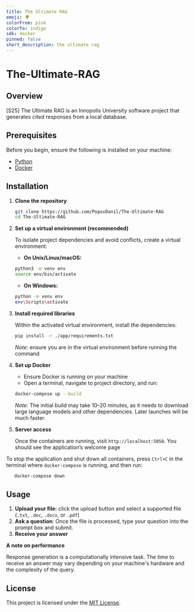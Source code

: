 ```yaml
---
title: The Ultimate RAG
emoji: 🌍
colorFrom: pink
colorTo: indigo
sdk: docker
pinned: false
short_description: the ultimate rag
---
```


# The-Ultimate-RAG

## Overview

[S25] The Ultimate RAG is an Innopolis University software project that generates cited responses from a local database.

## Prerequisites

Before you begin, ensure the following is installed on your machine:

- [Python](https://www.python.org/)
- [Docker](https://www.docker.com/get-started/)

## Installation

1. **Clone the repository**
    ```bash
   git clone https://github.com/PopovDanil/The-Ultimate-RAG
   cd The-Ultimate-RAG
   ```
2. **Set up a virtual environment (recommended)**

   To isolate project dependencies and avoid conflicts, create a virtual environment:
    - **On Unix/Linux/macOS:**
   ```bash
   python3 -m venv env
   source env/bin/activate
   ```
    - **On Windows:**
    ```bash
    python -m venv env
    env\Scripts\activate
    ```
3. **Install required libraries**

   Within the activated virtual environment, install the dependencies:
   ```bash
   pip install -r ./app/requirements.txt
   ```
   *Note:* ensure you are in the virtual environment before running the command

4. **Set up Docker**
    - Ensure Docker is running on your machine
    - Open a terminal, navigate to project directory, and run:
    ```bash 
    docker-compose up --build
    ```
   *Note:* The initial build may take 10–20 minutes, as it needs to download large language models and other
   dependencies.
   Later launches will be much faster.

5. **Server access**

   Once the containers are running, visit `http://localhost:5050`. You should see the application’s welcome page

To stop the application and shut down all containers, press `Ctrl+C` in the terminal where `docker-compose` is running,
and then run:

```bash
   docker-compose down
```

## Usage

1. **Upload your file:** click the upload button and select a supported file (`.txt`, `.doc`, `.docx`, or `.pdf`)
2. **Ask a question**: Once the file is processed, type your question into the prompt box and submit.
3. **Receive your answer**

**A note on performance**

Response generation is a computationally intensive task.
The time to receive an answer may vary depending on your machine's hardware and the complexity of the query.

## License

This project is licensed under the [MIT License](LICENSE).